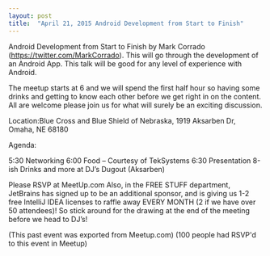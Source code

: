 ```yaml
---
layout: post
title:  "April 21, 2015 Android Development from Start to Finish"
---
```


Android Development from Start to Finish by Mark Corrado (https://twitter.com/MarkCorrado). This will go through the development of an Android App. This talk will be good for any level of experience with Android.

The meetup starts at 6 and we will spend the first half hour so having some drinks and getting to know each other before we get right in on the content. All are welcome please join us for what will surely be an exciting discussion.

Location:Blue Cross and Blue Shield of Nebraska, 1919 Aksarben Dr, Omaha, NE 68180

Agenda:

5:30 Networking
6:00 Food – Courtesy of TekSystems
6:30 Presentation
8-ish Drinks and more at DJ’s Dugout (Aksarben)

Please RSVP at MeetUp.com Also, in the FREE STUFF department, JetBrains has signed up to be an additional sponsor, and is giving us 1-2 free IntelliJ IDEA licenses to raffle away EVERY MONTH (2 if we have over 50 attendees)! So stick around for the drawing at the end of the meeting before we head to DJ’s!

(This past event was exported from Meetup.com)
(100 people had RSVP'd to this event in Meetup)